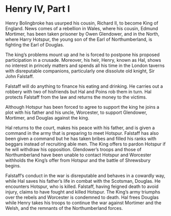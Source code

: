 <!-- ======================================================================
--- Search engine
title:          Henry IV, Part I
keywords:       Henry IV, part, history
description:    Henry IV, Part I by William Shakespeare.
--- Menu system
order:          10
text:           Henry IV, Part I
hidden:         false
umbel:          false
--- Page properties
id:             
document:       
layout:         layout-2-left
$-left:         play-list
searchable:     true
======================================================================= -->

# Henry IV, Part I

Henry Bolingbroke has usurped his cousin, Richard II, to become King of England.
News comes of a rebellion in Wales, where his cousin, Edmund Mortimer, has been
taken prisoner by Owen Glendower, and in the North, where Harry Hotspur, the
young son of the Earl of Northumberland, is fighting the Earl of Douglas.

The king’s problems mount up and he is forced to postpone his proposed participation
in a crusade. Moreover, his heir, Henry, known as Hal, shows no interest in princely
matters and spends all his time in the London taverns with disreputable companions,
particularly one dissolute old knight, Sir John Falstaff.

Falstaff will do anything to finance his eating and drinking. He carries out a
robbery with two of hisfriends but Hal and Poins rob them in turn. Hal protects
Falstaff from the law and returns the money to the victims.

Although Hotspur has been forced to agree to support the king he joins a plot
with his father and his uncle, Worcester, to support Glendower, Mortimer, and
Douglas against the king.

Hal returns to the court, makes his peace with his father, and is given a command
in the army that is preparing to meet Hotspur. Falstaff has also been given a
command but he has taken bribes and filled his ranks with beggars instead of
recruiting able men. The King offers to pardon Hotspur if he will withdraw his
opposition. Glendower’s troops and those of Northumberland have been unable to
contact Hotspur and Worcester withholds the King’s offer from Hotspur and the
battle of Shrewsbury begins.

Falstaff’s conduct in the war is disreputable and behaves in a cowardly way,
while Hal saves his father’s life in combat with the Scotsman, Douglas. He
encounters Hotspur, who is killed. Falstaff, having feigned death to avoid
injury, claims to have fought and killed Hotspur. The King’s army triumphs over
the rebels and Worcester is condemned to death. Hal frees Douglas while Henry
takes his troops to continue the war against Mortimer and the Welsh, and the
remnants of the Northumberland forces.
